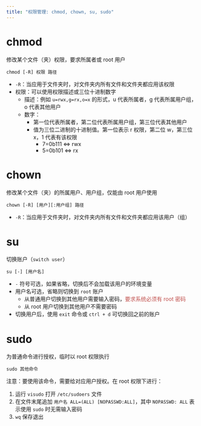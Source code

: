 ```yaml
---
title: "权限管理: chmod, chown, su, sudo"
---
```


# chmod

修改某个文件（夹）权限，要求所属者或 root 用户

```shell
chmod [-R] 权限 路径
```

* `-R`：当应用于文件夹时，对文件夹内所有文件和文件夹都应用该权限
* 权限：可以使用权限描述或三位十进制数字
    * 描述：例如 `u=rwx,g=rx,o=x`  的形式，u 代表所属者，g 代表所属用户组，o 代表其他用户
    * 数字：
        * 第一位代表所属者，第二位代表所属用户组，第三位代表其他用户
        * 值为三位二进制的十进制值。第一位表示 r 权限，第二位 w，第三位 x，1 代表有该权限
            * 7=0b111 <=> rwx
            * 5=0b101 <=> rx

# chown

修改某个文件（夹）的所属用户、用户组，仅能由 root 用户使用

```shell
chown [-R] [用户][:用户组] 路径
```

* `-R`：当应用于文件夹时，对文件夹内所有文件和文件夹都应用该用户（组）
# su

切换账户（`switch user`）

```shell
su [-] [用户名]
```

* `-` 符号可选，如果省略，切换后不会加载该用户的环境变量
* 用户名可选，省略则切换到 `root` 账户
    * 从普通用户切换到其他用户需要输入密码，<font color="#c0504d">要求系统必须有 root 密码</font>
    * 从 root 用户切换到其他用户不需要密码
* 切换用户后，使用 `exit` 命令或 `ctrl + d` 可切换回之前的账户
# sudo

为普通命令进行授权，临时以 root 权限执行

```shell
sudo 其他命令
```

注意：要使用该命令，需要给对应用户授权。在 root 权限下进行：

1. 运行 `visudo` 打开 `/etc/sudoers` 文件
2. 在文件末尾追加 `用户名 ALL=(ALL) [NOPASSWD:ALL]`，其中 `NOPASSWD: ALL` 表示使用 `sudo` 时无需输入密码
3. `wq` 保存退出